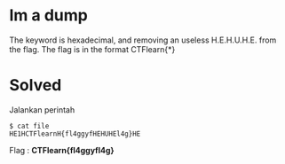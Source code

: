 # Im a dump
The keyword is hexadecimal, and removing an useless H.E.H.U.H.E. from the flag. The flag is in the format CTFlearn{*}
# Solved
Jalankan perintah
```
$ cat file
HE1HCTFlearnH{fl4ggyfHEHUHEl4g}HE
```
Flag : <b>CTFlearn{fl4ggyfl4g}</b>
